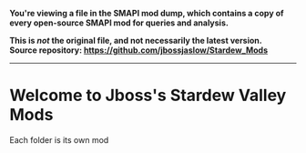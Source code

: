**You're viewing a file in the SMAPI mod dump, which contains a copy of every open-source SMAPI mod
for queries and analysis.**

**This is _not_ the original file, and not necessarily the latest version.**  
**Source repository: https://github.com/jbossjaslow/Stardew_Mods**

----

# Welcome to Jboss's Stardew Valley Mods

Each folder is its own mod
